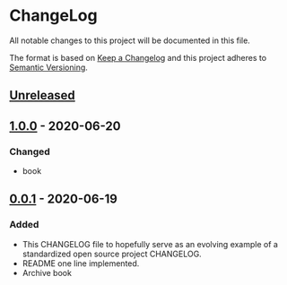 # ChangeLog
All notable changes to this project will be documented in this file.

The format is based on [Keep a Changelog](http://keepachangelog.com/en/1.0.0/)
and this project adheres to [Semantic Versioning](http://semver.org/spec/v2.0.0.html).

## [Unreleased]

## [1.0.0] - 2020-06-20
### Changed
- book

## [0.0.1] - 2020-06-19
### Added
- This CHANGELOG file to hopefully serve as an evolving example of a standardized open source project CHANGELOG.
- README one line implemented.
- Archive book

[Unreleased]: https://github.com/My-Novel-Management/allyomi-yourvoice/compare/v1.0.0...HEAD
[1.0.0]: https://github.com/My-Novel-Management/allyomi-yourvoice/releases/v1.0.0
[0.0.1]: https://github.com/My-Novel-Management/allyomi-yourvoice/releases/v0.0.1
